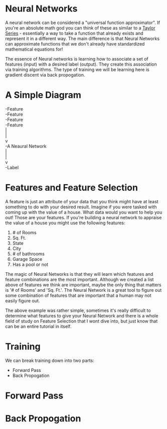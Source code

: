 # Neural Networks

A neural network can be considered a "universal function approximator". If you're an absolute math god you can think of these as similar to a [Taylor Series](https://en.wikipedia.org/wiki/Taylor_series) - essentially a way to take a function that already exists
and represent it in a different way. The main difference is that Neural Networks can approximate functions that we don't already have
standardized mathematical equations for!

The essence of Neural networks is learning how to associate a set of features (input) with a desired label (output). They create this association via training algorithms. The type of training we will be learning here is gradient discent via back propogation.

# A Simple Diagram

-Feature <br>
-Feature <br>
-Feature <br>
-Feature <br>
| <br>
| <br>
v <br>
-A Neaural Network <br>
| <br>
| <br>
v <br>
-Label <br>

# Features and Feature Selection

A feature is just an attribute of your data that you think might have at least something to do with your desired result. Imagine if you were tasked with coming up with the value of a house. What data would you want to help you out! Those are your features. If you're building a neural network to appraise the value of a house you might use the following features:
1. \# of Rooms
2. Sq. Ft.
3. State
4. City
5. \# of bathrooms
6. Garage Space
7. Has a pool or not

The magic of Neural Networks is that they will learn which features and feature combinations are the most important. Although we created a list above of features we think are important, maybe the only thing that matters is '# of Rooms' and 'Sq. Ft.'. The Neural Network is a great tool to figure out some combination of features that are important that a human may not easily figure out.

The above example was rather simple, sometimes it's really difficult to determine what features to give your Neural Network and there is a whole field of study on Feature Selection that I wont dive into, but just know that can be an entire tutorial in itself.

# Training

We can break training down into two parts:
* Forward Pass
* Back Propogation

# Forward Pass

# Back Propogation

